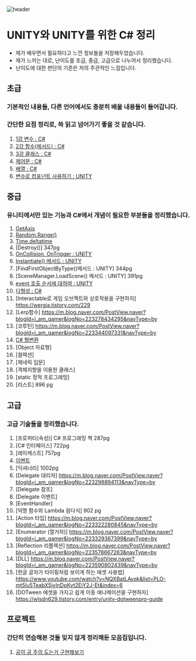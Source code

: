 ![header](https://capsule-render.vercel.app/api?type=wave&color=auto&height=300&section=header&text=UNITY%20and%20CSharp&fontSize=90)
# UNITY와 UNITY를 위한 C# 정리
- 제가 배우면서 필요하다고 느낀 정보들을 저장해두었습니다.
- 제가 느끼는 대로, 난이도를 초급, 중급, 고급으로 나누어서 정리했습니다.
- 난이도에 대한 판단의 기준은 저의 주관적인 느낌입니다.

## 초급
### 기본적인 내용들, 다른 언어에서도 충분히 배울 내용들이 들어갑니다.
### 간단한 요점 정리로, 쓱 읽고 넘어가기 좋을 것 같습니다.
1. [1강 변수 : C#](./초급/1강%20변수/Variable.md)
2. [2강 함수(메서드) : C#](./초급/2강%20함수/method.md)
3. [3강 클래스 : C#](./초급/3강%20클래스/class.md)
4. [제어문 : C#](./초급/4강%20제어문/control.md)
5. [배열 : C#](./초급/5강%20배열/Array.md)
6. [변수로 컴포넌트 사용하기 : UNITY](./초급/6강%20컴포넌트/control.md)
## 중급
### 유니티에서만 있는 기능과 C#에서 개념이 필요한 부분들을 정리했습니다.
1. [GetAxis](./중급/1강%20GetAxis/GetAxis.md)
2. [Random.Range()](./중급/2강%20Random.Range()/RandomRANGE.md)
3. [Time.deltatime](https://m.blog.naver.com/i_am_gamer/223276503884?recommendTrackingCode=2)
4. [Destroy()] 347pg
5. [OnCollision, OnTrigger : UNITY](./중급/5강%20OnCollision,%20OnTrigger/OnCollision,%20OnTrigger.md)
6. [Instantiate() 메서드 : UNITY](./중급/6강%20Instantiate()/Instantiate().md)
7. [FindFirstObjectByType()메서드 : UNITY] 344pg
8. [SceneManager.LoadScene() 메서드 : UNITY] 391pg
9. [event 호출 순서에 대하여 : UNITY](./중급/9강%20event%20호출%20순서/event.md)
10. [다형성 : C#](./중급/10강%20다형성/Instantiate().md)
11. [Interactable로 게임 오브젝트와 상호작용을 구현하자] https://wergia.tistory.com/229
12. [Lerp함수] https://m.blog.naver.com/PostView.naver?blogId=i_am_gamer&logNo=223278434295&navType=by
13. [코루틴] https://m.blog.naver.com/PostView.naver?blogId=i_am_gamer&logNo=223344097331&navType=by
14. [C# 형변환](./중급/15강%20CSharp%20형변환/formchange.md)
15. [Object 자료형]
16. [컬렉션]
17. [제네릭 입문]
18. [객체지향을 이용한 클래스]
19. [static 정적 프로그래밍]
20. [리스트] 896 pg

## 고급
### 고급 기술들을 정리했습니다.
1. [프로퍼티(속성)] C# 프로그래밍 책 287pg
2. [C# 인터페이스] 722pg
3. [레이캐스트] 757pg
4. [이벤트](./고급/4강%20이벤트/Event.md)
5. [딕셔너리] 1002pg
6. [Delegate 대리자] https://m.blog.naver.com/PostView.naver?blogId=i_am_gamer&logNo=223298894113&navType=by
7. [Delegate 참조]
8. [Delegate 이벤트]
9.  [EventHandler]
10. [익명 함수와 Lambda 람다식] 902 pg
11. [Action 타입] https://m.blog.naver.com/PostView.naver?blogId=i_am_gamer&logNo=223322280845&navType=by
12. [Enumerator (열거자)] https://m.blog.naver.com/PostView.naver?blogId=i_am_gamer&logNo=223329367399&navType=by
13. [Reflection 리플렉션] https://m.blog.naver.com/PostView.naver?blogId=i_am_gamer&logNo=223578667263&navType=by
14. [DLL] https://m.blog.naver.com/PostView.naver?blogId=i_am_gamer&logNo=223590802439&navType=by
15. [한글 글자가 타이핑처럼 보이게 하는 에셋 사용법] https://www.youtube.com/watch?v=NQXBatLAvqk&list=PLO-mt5Iu5TeabX5jyInDpKvt2EiY2J-Et&index=6
16. [DOTween 에셋을 가지고 쉽게 이동 애니메이션을 구현하자] https://wlsdn629.tistory.com/entry/unity-dotweenpro-guide

## 프로젝트
### 간단히 연습해본 것들 잊지 않게 정리해둔 모음집입니다.
1. [공이 공 주의 도는거 구현해보기](./프로젝트/태양계%20만들기/done.md)